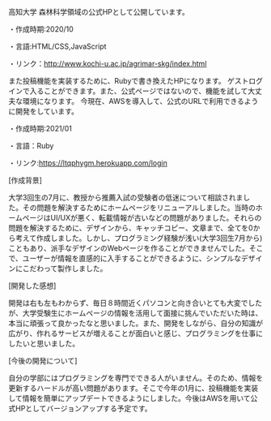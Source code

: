 高知大学 森林科学領域の公式HPとして公開しています。

・作成時期:2020/10

・言語:HTML/CSS,JavaScript

・リンク：http://www.kochi-u.ac.jp/agrimar-skg/index.html

また投稿機能を実装するために、Rubyで書き換えたHPになります。
ゲストログインで入ることができます。また、公式ページではないので、機能を試して大丈夫な環境になります。
今現在、AWSを導入して、公式のURLで利用できるように開発をしています。

・作成時期:2021/01

・言語：Ruby

・リンク:https://ltqphygm.herokuapp.com/login

[作成背景]

大学3回生の7月に、教授から推薦入試の受験者の低迷について相談されました。その問題を解決するためにホームページをリニューアルしました。当時のホームページはUI/UXが悪く、転載情報が古いなどの問題がありました。それらの問題を解決するために、デザインから、キャッチコピー、文章まで、全てを0から考えて作成しました。しかし、プログラミング経験が浅い(大学3回生7月から)こともあり、派手なデザインのWebページを作ることができませんでした。そこで、ユーザーが情報を直感的に入手することができるように、シンプルなデザインにこだわって製作しました。

[開発した感想]

開発は右も左もわからず、毎日８時間近くパソコンと向き合いとても大変でしたが、大学受験生にホームページの情報を活用して面接に挑んでいただいた時は、本当に頑張って良かったなと思いました。また、開発をしながら、自分の知識が広がり、作れるサービスが増えることが面白いと感じ、プログラミングを仕事にしたいと思いました。

[今後の開発について]

自分の学部にはプログラミングを専門でできる人がいません。そのため、情報を更新するハードルが高い問題があります。そこで今年の1月に、投稿機能を実装して情報を簡単にアップデートできるようにしました。今後はAWSを用いて公式HPとしてバージョンアップする予定です。
